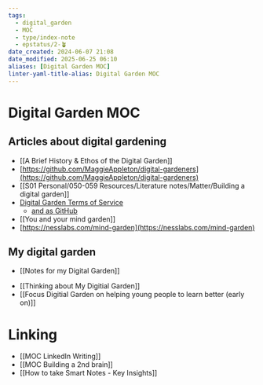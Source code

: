 ```yaml
---
tags:
  - digital_garden
  - MOC
  - type/index-note
  - epstatus/2-🪴
date_created: 2024-06-07 21:08
date_modified: 2025-06-25 06:10
aliases: [Digital Garden MOC]
linter-yaml-title-alias: Digital Garden MOC
---
```

# Digital Garden MOC

## Articles about digital gardening

+ [[A Brief History & Ethos of the Digital Garden]]
+ [https://github.com/MaggieAppleton/digital-gardeners](https://github.com/MaggieAppleton/digital-gardeners)
+ [[S01 Personal/050-059 Resources/Literature notes/Matter/Building a digital garden]]
+ [Digital Garden Terms of Service](https://www.swyx.io/digital-garden-tos)
	+ [and as GitHub](https://github.com/sw-yx/digital-garden-tos)
+ [[You and your mind garden]]
+ [https://nesslabs.com/mind-garden](https://nesslabs.com/mind-garden)

## My digital garden

+ [[Notes for my Digital Garden]]
* [[Thinking about My Digitial Garden]]
* [[Focus Digitial Garden on helping young people to learn better (early on)]]

# Linking

+ [[MOC LinkedIn Writing]]
+ [[MOC Building a 2nd brain]]
+ [[How to take Smart Notes - Key Insights]]